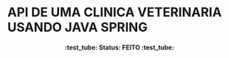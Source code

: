 # API DE UMA CLINICA VETERINARIA USANDO JAVA SPRING  

<h4 align="center"> 
	:test_tube:  Status: FEITO  :test_tube:
</h4>
